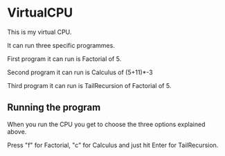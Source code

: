 # VirtualCPU
This is my virtual CPU.

It can run three specific programmes.

First program it can run is Factorial of 5.

Second program it can run is Calculus of (5+11)*-3

Third program it can run is TailRecursion of Factorial of 5.

## Running the program
When you run the CPU you get to choose the three options explained above.

Press "f" for Factorial, "c" for Calculus and just hit Enter for TailRecursion.
